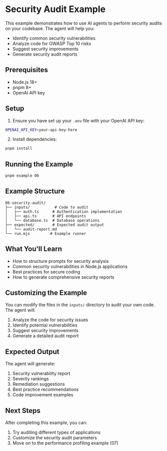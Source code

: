 # Security Audit Example

This example demonstrates how to use AI agents to perform security audits on your codebase. The agent will help you:
- Identify common security vulnerabilities
- Analyze code for OWASP Top 10 risks
- Suggest security improvements
- Generate security audit reports

## Prerequisites

- Node.js 18+
- pnpm 8+
- OpenAI API key

## Setup

1. Ensure you have set up your `.env` file with your OpenAI API key:
```bash
OPENAI_API_KEY=your-api-key-here
```

2. Install dependencies:
```bash
pnpm install
```

## Running the Example

```bash
pnpm example 06
```

## Example Structure

```
06-security-audit/
├── inputs/           # Code to audit
│   ├── auth.ts      # Authentication implementation
│   ├── api.ts       # API endpoints
│   └── database.ts  # Database operations
├── expected/        # Expected audit output
│   └── audit-report.md
└── run.mjs         # Example runner
```

## What You'll Learn

- How to structure prompts for security analysis
- Common security vulnerabilities in Node.js applications
- Best practices for secure coding
- How to generate comprehensive security reports

## Customizing the Example

You can modify the files in the `inputs/` directory to audit your own code. The agent will:
1. Analyze the code for security issues
2. Identify potential vulnerabilities
3. Suggest security improvements
4. Generate a detailed audit report

## Expected Output

The agent will generate:
1. Security vulnerability report
2. Severity rankings
3. Remediation suggestions
4. Best practice recommendations
5. Code improvement examples

## Next Steps

After completing this example, you can:
1. Try auditing different types of applications
2. Customize the security audit parameters
3. Move on to the performance profiling example (07) 